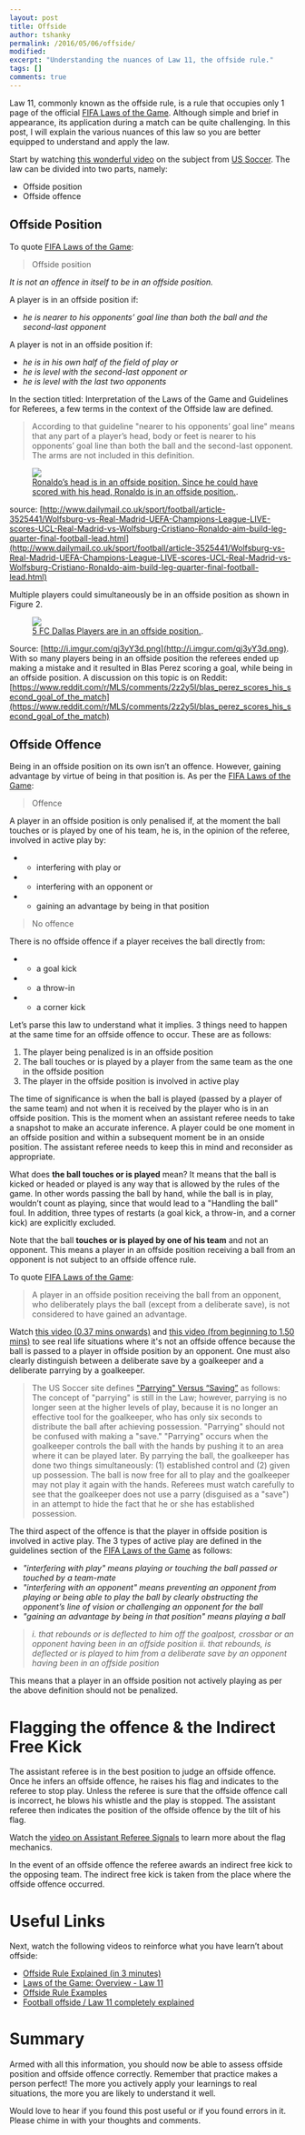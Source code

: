 ```yaml
---
layout: post
title: Offside
author: tshanky
permalink: /2016/05/06/offside/
modified:
excerpt: "Understanding the nuances of Law 11, the offside rule."
tags: []
comments: true
---
```


Law 11, commonly known as the offside rule, is a rule that occupies only 1 page of the official [FIFA Laws of the Game](http://www.fifa.com/development/education-and-technical/referees/laws-of-the-game.html). Although simple and brief in appearance, its application during a match can be quite challenging. In this post, I will explain the various nuances of this law so you are better equipped to understand and apply the law.

Start by watching [this wonderful video](https://youtu.be/qG0vY_A5WuY?list=PLA60788D95BFA05CB) on the subject from [US Soccer](http://www.ussoccer.com/). The law can be divided into two parts, namely:

* Offside position
* Offside offence

## Offside Position

To quote [FIFA Laws of the Game](http://www.fifa.com/development/education-and-technical/referees/laws-of-the-game.html):

> Offside position

*It is not an offence in itself to be in an offside position.*

A player is in an offside position if:

* *he is nearer to his opponents’ goal line than both the ball and the second-last opponent*

A player is not in an offside position if:

* *he is in his own half of the field of play or*
* *he is level with the second-last opponent or*
* *he is level with the last two opponents*

In the section titled: Interpretation of the Laws of the Game and Guidelines for Referees, a few terms in the context of the Offside law are defined. 

> According to that guideline "nearer to his opponents’ goal line" means that any part of a player’s head, body or feet is nearer to his opponents’ goal line than both the ball and the second-last opponent. The arms are not included in this definition.

<figure>
	<a href="http://i.dailymail.co.uk/i/pix/2016/04/06/19/1459969009389_lc_galleryImage_vlcsnap_00013_jpg.JPG"><img src="http://i.dailymail.co.uk/i/pix/2016/04/06/19/1459969009389_lc_galleryImage_vlcsnap_00013_jpg.JPG"></a>
	<figcaption><a href="http://i.dailymail.co.uk/i/pix/2016/04/06/19/1459969009389_lc_galleryImage_vlcsnap_00013_jpg.JPG" title="Ronaldo’s head is in an offside position">Ronaldo’s head is in an offside position. Since he could have scored with his head, Ronaldo is in an offside position.</a>.</figcaption>
</figure>

source: [http://www.dailymail.co.uk/sport/football/article-3525441/Wolfsburg-vs-Real-Madrid-UEFA-Champions-League-LIVE-scores-UCL-Real-Madrid-vs-Wolfsburg-Cristiano-Ronaldo-aim-build-leg-quarter-final-football-lead.html](http://www.dailymail.co.uk/sport/football/article-3525441/Wolfsburg-vs-Real-Madrid-UEFA-Champions-League-LIVE-scores-UCL-Real-Madrid-vs-Wolfsburg-Cristiano-Ronaldo-aim-build-leg-quarter-final-football-lead.html)


Multiple players could simultaneously be in an offside position as shown in Figure 2.

<figure>
	<a href="http://i.imgur.com/qj3yY3d.png"><img src="http://i.imgur.com/qj3yY3d.png"></a>
	<figcaption><a href="http://i.imgur.com/qj3yY3d.png" title="5 FC Dallas Players are in an offside position">5 FC Dallas Players are in an offside position.</a>.</figcaption>
</figure>

Source: [http://i.imgur.com/qj3yY3d.png](http://i.imgur.com/qj3yY3d.png). With so many players being in an offside position the referees ended up making a mistake and it resulted in Blas Perez scoring a goal, while being in an offside position. A discussion on this topic is on Reddit: [https://www.reddit.com/r/MLS/comments/2z2y5l/blas_perez_scores_his_second_goal_of_the_match](https://www.reddit.com/r/MLS/comments/2z2y5l/blas_perez_scores_his_second_goal_of_the_match)

## Offside Offence

Being in an offside position on its own isn’t an offence. However, gaining advantage by virtue of being in that position is. As per the [FIFA Laws of the Game](http://www.fifa.com/development/education-and-technical/referees/laws-of-the-game.html):

> Offence

A player in an offside position is only penalised if, at the moment the ball touches or is played by one of his team, he is, in the opinion of the referee, involved in active play by:

* * interfering with play or
* * interfering with an opponent or
* * gaining an advantage by being in that position

> No offence

There is no offside offence if a player receives the ball directly from:

* * a goal kick
* * a throw-in
* * a corner kick

Let’s parse this law to understand what it implies. 3 things need to happen at the same time for an offside offence to occur. These are as follows:

1. The player being penalized is in an offside position
2. The ball touches or is played by a player from the same team as the one in the offside position
3. The player in the offside position is involved in active play

The time of significance is when the ball is played (passed by a player of the same team) and not when it is received by the player who is in an offside position. This is the moment when an assistant referee needs to take a snapshot to make an accurate inference. A player could be one moment in an offside position and within a subsequent moment be in an onside position. The assistant referee needs to keep this in mind and reconsider as appropriate.

What does **the ball touches or is played** mean? It means that the ball is kicked or headed or played is any way that is allowed by the rules of the game. In other words passing the ball by hand, while the ball is in play, wouldn’t count as playing, since that would lead to a "Handling the ball" foul. In addition, three types of restarts (a goal kick, a throw-in, and a corner kick) are explicitly excluded.

Note that the ball **touches or is played by one of his team** and not an opponent. This means a player in an offside position receiving a ball from an opponent is not subject to an offside offence rule. 

To quote [FIFA Laws of the Game](http://www.fifa.com/development/education-and-technical/referees/laws-of-the-game.html):

> A player in an offside position receiving the ball from an opponent, who deliberately plays the ball (except from a deliberate save), is not considered to have gained an advantage.

Watch [this video (0.37 mins onwards)](https://youtu.be/qG0vY_A5WuY?list=PLA60788D95BFA05CB) and [this video (from beginning to 1.50 mins)](https://youtu.be/F5W-bCa-t8Y) to see real life situations where it's not an offside offence because the ball is passed to a player in offside position by an opponent. One must also clearly distinguish between a deliberate save by a goalkeeper and a deliberate parrying by a goalkeeper.

> The US Soccer site defines ["Parrying" Versus “Saving”](http://www.ussoccer.com/stories/2014/03/17/12/02/playing-the-ball-in-the-goalkeepers-possession) as follows:
> The concept of "parrying" is still in the Law; however, parrying is no longer seen at the higher levels of play, because it is no longer an effective tool for the goalkeeper, who has only six seconds to distribute the ball after achieving possession.  "Parrying" should not be confused with making a "save."  "Parrying" occurs when the goalkeeper controls the ball with the hands by pushing it to an area where it can be played later. By parrying the ball, the goalkeeper has done two things simultaneously:  (1) established control and (2) given up possession.  The ball is now free for all to play and the goalkeeper may not play it again with the hands. Referees must watch carefully to see that the goalkeeper does not use a parry (disguised as a "save") in an attempt to hide the fact that he or she has established possession. 

The third aspect of the offence is that the player in offside position is involved in active play. The 3 types of active play are defined in the guidelines section of the [FIFA Laws of the Game](http://www.fifa.com/development/education-and-technical/referees/laws-of-the-game.html) as follows:

* *"interfering with play" means playing or touching the ball passed or touched by a team-mate*
* *"interfering with an opponent" means preventing an opponent from playing or being able to play the ball by clearly obstructing the opponent’s line of vision or challenging an opponent for the ball*
* *"gaining an advantage by being in that position" means playing a ball*
> *i. that rebounds or is deflected to him off the goalpost, crossbar or an opponent having been in an offside position*
> *ii. that rebounds, is deflected or is played to him from a deliberate save by an opponent having been in an offside position*

This means that a player in an offside position not actively playing as per the above definition should not be penalized.

# Flagging the offence & the Indirect Free Kick

The assistant referee is in the best position to judge an offside offence. Once he infers an offside offence, he raises his flag and indicates to the referee to stop play. Unless the referee is sure that the offside offence call is incorrect, he blows his whistle and the play is stopped. The assistant referee then indicates the position of the offside offence by the tilt of his flag.

Watch the [video on Assistant Referee Signals](https://youtu.be/R7dk8uixjKQ) to learn more about the flag mechanics.

In the event of an offside offence the referee awards an indirect free kick to the opposing team. The indirect free kick is taken from the place where the offside offence occurred.

# Useful Links

Next, watch the following videos to reinforce what you have learn’t about offside:

* [Offside Rule Explained (in 3 minutes)](https://youtu.be/U01-uArNpdw)
* [Laws of the Game: Overview - Law 11](https://youtu.be/8XIH1JlgnOw)
* [Offside Rule Examples](https://youtu.be/iND8HoYDL-I)
* [Football offside / Law 11 completely explained](https://youtu.be/DCyP92TVWSQ)

# Summary

Armed with all this information, you should now be able to assess offside position and offside offence correctly. Remember that practice makes a person perfect! The more you actively apply your learnings to real situations, the more you are likely to understand it well.

Would love to hear if you found this post useful or if you found errors in it. Please chime in with your thoughts and comments.

